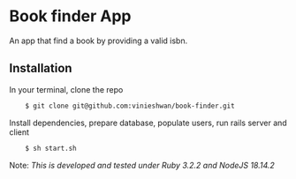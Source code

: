 # Book finder App
An app that find a book by providing a valid isbn.


## Installation
In your terminal, clone the repo
```sh
    $ git clone git@github.com:vinieshwan/book-finder.git
```

Install dependencies, prepare database, populate users, run rails server and client
```sh
    $ sh start.sh
```
Note: _This is developed and tested under Ruby 3.2.2 and NodeJS 18.14.2_